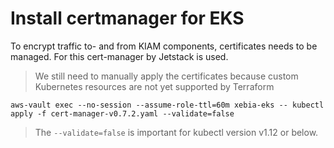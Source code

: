 # Install certmanager for EKS

To encrypt traffic to- and from KIAM components, certificates needs to be managed. For this cert-manager by Jetstack is used.

> We still need to manually apply the certificates because custom Kubernetes resources are not yet supported by Terraform

```
aws-vault exec --no-session --assume-role-ttl=60m xebia-eks -- kubectl apply -f cert-manager-v0.7.2.yaml --validate=false
```

> The `--validate=false` is important for kubectl version v1.12 or below.

